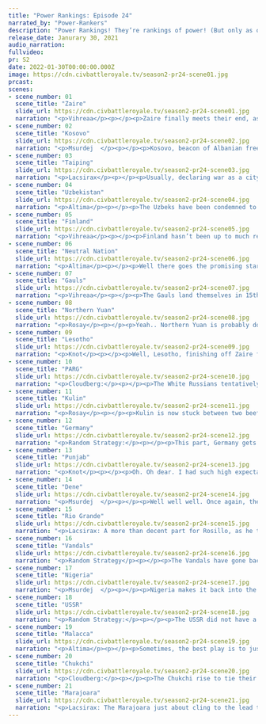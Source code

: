 ```yaml
---
title: "Power Rankings: Episode 24"
narrated_by: "Power-Rankers"
description: "Power Rankings! They’re rankings of power! (But only as of the instant of the end of the previous episode, as these are not meant to be future predictions!) Power Rankings!"
release_date: Janurary 30, 2021
audio_narration:
fullvideo:
pr: S2
date: 2022-01-30T00:00:00.000Z
image: https://cdn.civbattleroyale.tv/season2-pr24-scene01.jpg
prcast:
scenes:
- scene_number: 01
  scene_title: "Zaire"
  slide_url: https://cdn.civbattleroyale.tv/season2-pr24-scene01.jpg
  narration: "<p>Vihreaa</p><p></p><p>Zaire finally meets their end, as Kosovo’s UA turns the tides on their seemingly miraculous peace treaties with Nigeria and Lesotho. Arguably the civ that was most screwed over by both Total War and the event of Cycle 2, Zaire was once one of the major contenders to emerge as the top power in Africa. Partway through Cycle 1, they started to stagnate, but still remained an influential power in the region, conquering parts of the Middle East. Total War ultimately put them on the path to their grave, as defending from both sides against Nigeria and Lesotho ultimately shrank their power Going into Cycle 2, they were effectively crippled compared to pre Total War Cycle 1, and a long war with Nigeria and Lesotho ultimately ended their bid to win it all.</p>"
- scene_number: 02
  scene_title: "Kosovo"
  slide_url: https://cdn.civbattleroyale.tv/season2-pr24-scene02.jpg
  narration: "<p>Msurdej  </p><p></p><p>Kosovo, beacon of Albanian freedoms and one of the several loocations where NATO said fuck you to Serbia. You are gone too soon and shall be missed. Those German fucks may have taken our land and resources but theres one thing they cant take. Two things, really. Our pride and our fuckton of cocaine. Thank you.</p>"
- scene_number: 03
  scene_title: "Taiping"
  slide_url: https://cdn.civbattleroyale.tv/season2-pr24-scene03.jpg
  narration: "<p>Lacsirax</p><p></p><p>Usually, declaring war as a city state on your powerful neighbour would be a death sentence, especially the same neighbour that demolished the majority of your empire a few episodes prior. But somehow Taiping’s declaration of war on Northern Yuan has wound up being… not crazy? Mandukhai didn’t have the troops spare to deal with Taiping when her only other rivals were the Chukchi, and as the episode ended she found herself at war with a powerful PARG, too. In other words, if there was ever an opening for Hong Xiuquan to sneak a backdoor squad into his former capital Tianjing, it’s now. I’m not saying it’s going to happen. But hey, nothing to lose eh?</p>"
- scene_number: 04
  scene_title: "Uzbekistan"
  slide_url: https://cdn.civbattleroyale.tv/season2-pr24-scene04.jpg
  narration: "<p>Altima</p><p></p><p>The Uzbeks have been condemned to Afghanistan for all eternity for their Great Prophet crimes. They would almost certainly have gotten rumped anyway even if they had deployed that prophet on a reasonable timetable, but now they deserve it. It’s not all bad, though. Just mostly. They have natural hell-terrain to defend them, and their most direct threats are Punjab, who have just gotten done getting their asses beaten by Malacca and have to punch through some real hell terrain to get there, and PARG, who have a bit more geographic distance but also have the USSR to keep in mind when considering troop deployments. What I’m saying is, get ready for like ten parts of PR writeups of Uzbekistan that amount to, “Yep, these guys still exist. Wish they didn’t,” culminating in a writeup of, “Thank god they’re finally dead!”</p>"
- scene_number: 05
  scene_title: "Finland"
  slide_url: https://cdn.civbattleroyale.tv/season2-pr24-scene05.jpg
  narration: "<p>Vihreaa</p><p></p><p>Finland hasn’t been up to much recently, as they have been chilling in Scandinavia. As they already have a much smaller core than their neighbors, the opportunities they have to expand are greatly reduced, and the opportunities their neighbors have to expand into them are greatly increased. A single war with the USSR a few episodes ago took quite a few cities from them, and wars with Germany or the Gauls wouldn’t fare much better for them.</p>"
- scene_number: 06
  scene_title: "Neutral Nation"
  slide_url: https://cdn.civbattleroyale.tv/season2-pr24-scene06.jpg
  narration: "<p>Altima</p><p></p><p>Well there goes the promising start. It’s not quite all bad for the Neuts, though. With the Big River Bois closing off Marajoara’s avenue to assault up the coastline, they’re back to only having to worry about land invasions, which is something. Not a lot, but it should at least get them past the next part, if worse for the wear.</p>"
- scene_number: 07
  scene_title: "Gauls"
  slide_url: https://cdn.civbattleroyale.tv/season2-pr24-scene07.jpg
  narration: "<p>Vihreaa</p><p></p><p>The Gauls land themselves in 15th place this episode, up slightly but did not accomplish much this episode. With few areas left in the world left to settle for them, they will need to acquire their future lands through conquest. Bordering mostly Germany and the Vandals, they have no really easy targets, as they have lower production and military sizes than both of their neighbors.</p>"
- scene_number: 08
  scene_title: "Northern Yuan"
  slide_url: https://cdn.civbattleroyale.tv/season2-pr24-scene08.jpg
  narration: "<p>Rosay</p><p></p><p>Yeah.. Northern Yuan is probably doomed. Northern Yuan didn’t exactly have a good part throughout to put it lightly, with Chukchi succeeding in a half hearted effort to take China, but the real danger came at the end of the part, when Parg finally went "oh yeah I can still compete", and is currently using its massive army to wage war against the remaining yuan. Western China is more or less defenseless, and Northern Yuan is already busy defending against Chukchi. Northern Yuan is probably gonna survive at least to the end of next part just due to sheer size, but its days are looking darker.</p>"
- scene_number: 09
  scene_title: "Lesotho"
  slide_url: https://cdn.civbattleroyale.tv/season2-pr24-scene09.jpg
  narration: "<p>Knot</p><p></p><p>Well, Lesotho, finishing off Zaire finally got kicked off the to do list. Probably next on this list is bulking up hard, sciencing to the max, and waiting for a coalition against Nigeria to materialize so you can build yourself into an African power. I wait to see how efficient you can be at getting that stuff done.</p>"
- scene_number: 10
  scene_title: "PARG"
  slide_url: https://cdn.civbattleroyale.tv/season2-pr24-scene10.jpg
  narration: "<p>Cloudberg:</p><p></p><p>The White Russians tentatively rise to 12th as they capture Tashkent, coming out of their war against Uzbekistan with a second capital. Furthermore, at the very end of the episode, Kosovo forced them into war against Northern Yuan, another juicy target which is already defending on multiple fronts. Things are looking good for Kolchak, despite his rough start!</p>"
- scene_number: 11
  scene_title: "Kulin"
  slide_url: https://cdn.civbattleroyale.tv/season2-pr24-scene11.jpg
  narration: "<p>Rosay</p><p></p><p>Kulin is now stuck between two beefy superpowers, Malacca and Marajoara. An invasion of South America is more or less out of the question right now, so the only option for Kulin is through Malacca. While intimidating, Kulin might be able to pull off a successful expansion, as Malacca's navy has been spent in India.  Being in a position where you need to break out of your continent against two (maybe three if you consider Chukchi close) different civs with arguments for top seed. While I'm still high on Kulin with faith of them surviving to the top 5 at least, I don't think they have a chance of taking the gold anymore.</p>"
- scene_number: 12
  scene_title: "Germany"
  slide_url: https://cdn.civbattleroyale.tv/season2-pr24-scene12.jpg
  narration: "<p>Random Strategy:</p><p></p><p>This part, Germany gets a kill: Kosovo, whose capital Pristina is now theirs. Germany also continues settling well into the Atlantic, in particular denying the Gauls a Greenlandic city. The Gauls are now looking much more like a good expansion opportunity than any sort of rival. Finland would also be an excellent choice to invade, given their total lack of navy. I would try to get both, if possible: with control over Europe they should be in a good position to fight off the USSR and Vandals.</p>"
- scene_number: 13
  scene_title: "Punjab"
  slide_url: https://cdn.civbattleroyale.tv/season2-pr24-scene13.jpg
  narration: "<p>Knot</p><p></p><p>Oh. Oh dear. I had such high expectations for you, Punjab. I really thought you had Asia in the bag, but one war with Malacca later and suddenly you’ve lost a few cities and your prospects look a lot worse. You’re still doing pretty okay. You’ve got Northern Yuan to the north that could be potentially imploding, and PARG roughly to your east that you can probably capitalize on, but Malacca’s gonna be a persistent issue, and you better hope they don’t come back for more goods anytime soon</p>"
- scene_number: 14
  scene_title: "Dene"
  slide_url: https://cdn.civbattleroyale.tv/season2-pr24-scene14.jpg
  narration: "<p>Msurdej  </p><p></p><p>Well well well. Once again, the Dene find themselves slipping down the Rankings. With Rio Grande a solid wall to the south, the Chukchi encroaching from the west, and the Neutrals putting up a surprising resistance to the East, it seems Thanadelthur is starting to struggle. The Dene were not thought to do well during the start of CBRX 2, due to a combination of bad Uniques and competition. However, they managed to pull some victories and cause Jman to go drink himself dead. But it remains to be seen if the Dene can do it again. And so far... it could be better.</p>"
- scene_number: 15
  scene_title: "Rio Grande"
  slide_url: https://cdn.civbattleroyale.tv/season2-pr24-scene15.jpg
  narration: "<p>Lacsirax: A more than decent part for Rosillo, as he takes Rio Grande to the highest rank they’ve been in Cycle 2. Granted, a lot of that is contextual rather than through active effort - the only real event of note for Rio Grande was capturing the Neutral city in Florida after P’kuee softened it up. Instead, their rise comes from the early Neutral dream fizzling out and the Dene taking a somewhat expected battering from the Chukchi, leaving RG as the undisputed leaders of North America. It’s a fragile lead though, especially with the Marajoara looming ever closer, and we’d definitely like to see Rosillo’s wars provide more fruitful conquests before he makes a play for the top 5.</p>"
- scene_number: 16
  scene_title: "Vandals"
  slide_url: https://cdn.civbattleroyale.tv/season2-pr24-scene16.jpg
  narration: "<p>Random Strategy</p><p></p><p>The Vandals have gone back to settling random cities all over the world. So far they have a city in Greenland in the exact same location as last cycle, in one of the most amazing coincidences of any cbr. They also have a city in the Pacific... somehow? Now random colonies all over the world tend not to matter too much: the most likely outcome is that eventually some power comes along and conquers it easily without ever worrying about your core. However they can be useful if the surrounding civs are terrible and let you use it as a bomber hanger. At this point the Vandals have three reasonable choices: option 1 is to science hard to gain a lead. Option 2 is to conquer the Gauls, being their weakest neighbour. Option 3 is to team up with Lesotho to fight Nigeria to try and stop them before Nigerian science gets out of control like it did last cycle.</p>"
- scene_number: 17
  scene_title: "Nigeria"
  slide_url: https://cdn.civbattleroyale.tv/season2-pr24-scene17.jpg
  narration: "<p>Msurdej  </p><p></p><p>Nigeria makes it back into the top 5, with the elimination of Zaire. Once thought to be their biggest rivals on the continent, Nigeria has new rivals in Lesotho and The Vandals. Being stuck in the middle of the two, Awolowo might be in trouble. But Nigeria seems to have a good lead in population and techs, which could help them snowball. So long as they don’t get sandwiched, they should have no trouble getting back to the podium again.</p>"
- scene_number: 18
  scene_title: "USSR"
  slide_url: https://cdn.civbattleroyale.tv/season2-pr24-scene18.jpg
  narration: "<p>Random Strategy:</p><p></p><p>The USSR did not have a particularly good episode, declaring war on PARG, then getting stuck behind the Urals and achieving nothing except losing 1 city. Oops. Faced with such a failure, the USSR has gone back to its prefered activity: invading Finland. So far nothing has happened in the first 10 turns, but it's still quite likely they will be making some good gains here. Scandinavia will of high importance if the USSR ever wants to fight Germany, so trying to grab it early is a good idea.</p>"
- scene_number: 19
  scene_title: "Malacca"
  slide_url: https://cdn.civbattleroyale.tv/season2-pr24-scene19.jpg
  narration: "<p>Altima</p><p></p><p>Sometimes, the best play is to just beat everyone else upside the head with a boat. This principle has been well demonstrated by Malacca, who return to the top five on the back of several key conquests (most notably, all of Southern India) by hitting people in the face with Jongs and (a lot of) galeasses. It’s a good strategy, and should they keep at it one that stands to put them to the top. As it stands, the two civs ranked higher than them have either deeper inland holdings and weaker neighbors (Chukchi) or an entire continent uncontested (Marajoara), and they’re currently fighting the former, so we’ll see how that shakes up.</p>"
- scene_number: 20
  scene_title: "Chukchi"
  slide_url: https://cdn.civbattleroyale.tv/season2-pr24-scene20.jpg
  narration: "<p>Cloudberg:</p><p></p><p>The Chukchi rise to tie their previous record of second place as they continue to beef up their cities, army, and land. Although Lawtiliwadlin is fighting wars on several fronts, including against the powerful Malaccans, it seems he may come out ahead, especially due to his invasion of the very unprepared Northern Yuan. They’ve also taken a city from the Dene, expanding on two continents at once. So right now, we see the Chukchi as a rising power with the potential to take it all. Just don’t get complacent—it’s still very early.</p>"
- scene_number: 21
  scene_title: "Marajoara"
  slide_url: https://cdn.civbattleroyale.tv/season2-pr24-scene21.jpg
  narration: "<p>Lacsirax: The Marajoara just about cling to the lead this episode, but the gap is tightening fast. They’ve settled nicely, leaving only a little bit of the west coast for Rosillo to sneak in, and looked impressive in their Caribbean endeavours, despite having a Neutral city in Florida sniped last second. But after supremely impressive parts for the Chukchi and Malacca, it’s going to take a lot more than just a few decent pickups here and there for them to hold onto the top spot for much longer. Safe plays can only take you so far - now I want to see P’kuee do something crazy.</p>"
---
```

